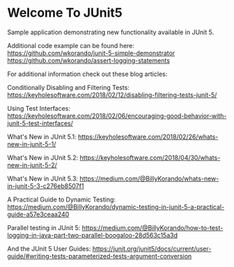 # Welcome To JUnit5

Sample application demonstrating new functionality available in JUnit 5.

Additional code example can be found here:
https://github.com/wkorando/junit-5-simple-demonstrator
https://github.com/wkorando/assert-logging-statements

For additional information check out these blog articles:

Conditionally Disabling and Filtering Tests: https://keyholesoftware.com/2018/02/12/disabling-filtering-tests-junit-5/

Using Test Interfaces: https://keyholesoftware.com/2018/02/06/encouraging-good-behavior-with-junit-5-test-interfaces/

What's New in JUnit 5.1: https://keyholesoftware.com/2018/02/26/whats-new-in-junit-5-1/

What's New in JUnit 5.2: https://keyholesoftware.com/2018/04/30/whats-new-in-junit-5-2/

What's New in JUnit 5.3: https://medium.com/@BillyKorando/whats-new-in-junit-5-3-c276eb8507f1

A Practical Guide to Dynamic Testing: https://medium.com/@BillyKorando/dynamic-testing-in-junit-5-a-practical-guide-a57e3ceaa240

Parallel testing in JUnit 5: https://medium.com/@BillyKorando/how-to-test-logging-in-java-part-two-parallel-boogaloo-28d563c15a3d

And the JUnit 5 User Guides: 
https://junit.org/junit5/docs/current/user-guide/#writing-tests-parameterized-tests-argument-conversion
